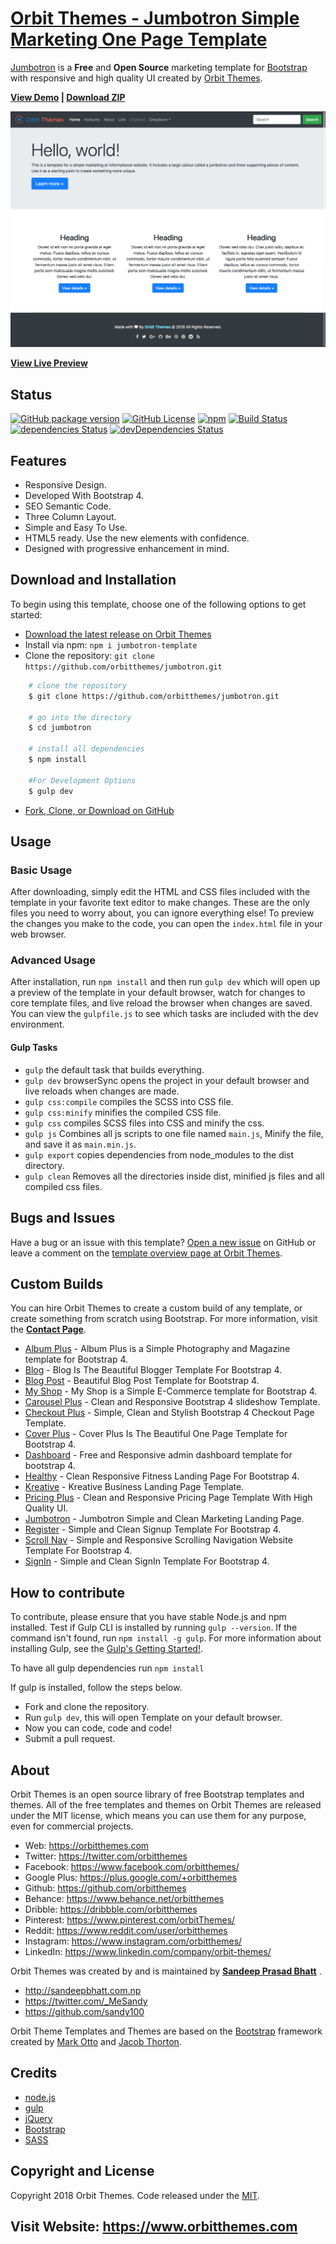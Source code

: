 # [Orbit Themes - Jumbotron Simple Marketing One Page Template](https://orbitthemes.com/preview/jumbotron/)

[Jumbotron](https://orbitthemes.com/downloads/jumbotron/) is a **Free** and **Open Source** marketing template for [Bootstrap](https://getbootstrap.com/) with responsive and high quality UI created by [Orbit Themes](https://orbitthemes.com/).


<strong><a href="https://orbitthemes.com/preview/jumbotron/">View Demo</a> | <a href="https://github.com/orbitthemes/jumbotron/archive/master.zip">Download ZIP</a></strong>

[![Jumbotron Page Template Preview](https://raw.githubusercontent.com/orbitthemes/Orbit-Themes/master/assets/jumbotron.png)](https://orbitthemes.com/preview/jumbotron/)


**[View Live Preview](https://orbitthemes.com/preview/jumbotron/)**

## Status
[![GitHub package version](https://img.shields.io/github/package-json/v/badges/shields.svg)](https://github.com/orbitthemes/jumbotron)
[![GitHub License](https://img.shields.io/badge/license-MIT-blue.svg)](https://raw.githubusercontent.com/orbitthemes/jumbotron/master/LICENSE)
[![npm](https://img.shields.io/npm/v/npm.svg)](https://www.npmjs.com/package/jumbotron-template)
[![Build Status](https://travis-ci.org/orbitthemes/jumbotron.svg?branch=master)](https://travis-ci.org/orbitthemes/jumbotron)
[![dependencies Status](https://david-dm.org/orbitthemes/jumbotron/status.svg)](https://david-dm.org/orbitthemes/jumbotron)
[![devDependencies Status](https://david-dm.org/orbitthemes/jumbotron/dev-status.svg)](https://david-dm.org/orbitthemes/jumbotron?type=dev)

## Features

- Responsive Design.
- Developed With Bootstrap 4.
- SEO Semantic Code.
- Three Column Layout.
- Simple and Easy To Use.
- HTML5 ready. Use the new elements with confidence.
- Designed with progressive enhancement in mind.

## Download and Installation

To begin using this template, choose one of the following options to get started:
* [Download the latest release on Orbit Themes](https://orbitthemes.com/downloads/jumbotron/)
* Install via npm: `npm i jumbotron-template`
* Clone the repository: `git clone https://github.com/orbitthemes/jumbotron.git`
```sh
    # clone the repository
    $ git clone https://github.com/orbitthemes/jumbotron.git

    # go into the directory
    $ cd jumbotron

    # install all dependencies
    $ npm install

    #For Development Options
    $ gulp dev
```

* [Fork, Clone, or Download on GitHub](https://github.com/orbitthemes/jumbotron)

## Usage


### Basic Usage

After downloading, simply edit the HTML and CSS files included with the template in your favorite text editor to make changes. These are the only files you need to worry about, you can ignore everything else! To preview the changes you make to the code, you can open the `index.html` file in your web browser.

### Advanced Usage

After installation, run `npm install` and then run `gulp dev` which will open up a preview of the template in your default browser, watch for changes to core template files, and live reload the browser when changes are saved. You can view the `gulpfile.js` to see which tasks are included with the dev environment.

#### Gulp Tasks

- `gulp` the default task that builds everything.
- `gulp dev` browserSync opens the project in your default browser and live reloads when changes are made.
- `gulp css:compile` compiles the SCSS into CSS file.
- `gulp css:minify` minifies the compiled CSS file.
- `gulp css` compiles SCSS files into CSS and minify the css.
- `gulp js` Combines all js scripts to one file named `main.js`, Minify the file, and save it as `main.min.js`.
- `gulp export` copies dependencies from node_modules to the dist directory.
- `gulp clean` Removes all the directories inside dist, minified js files and all compiled css files.

## Bugs and Issues

Have a bug or an issue with this template? [Open a new issue](https://github.com/orbitthemes/jumbotron/issues) on GitHub or leave a comment on the [template overview page at Orbit Themes](https://orbitthemes.com/downloads/jumbotron/).

## Custom Builds

You can hire Orbit Themes to create a custom build of any template, or create something from scratch using Bootstrap. For more information, visit the **[Contact Page](https://orbitthemes.com/contact/)**.

- [Album Plus](https://orbitthemes.com/downloads/album-plus) - Album Plus is a Simple Photography and Magazine template for Bootstrap 4.
- [Blog](https://orbitthemes.com/downloads/blog) - Blog Is The Beautiful Blogger Template For Bootstrap 4.
- [Blog Post](https://orbitthemes.com/downloads/blog-post) - Beautiful Blog Post Template for Bootstrap 4.
- [My Shop](https://orbitthemes.com/downloads/my-shop) - My Shop is a Simple E-Commerce template for Bootstrap 4.
- [Carousel Plus](https://orbitthemes.com/downloads/carousel-plus) - Clean and Responsive Bootstrap 4 slideshow Template.
- [Checkout Plus](https://orbitthemes.com/downloads/checkout-plus) - Simple, Clean and Stylish Bootstrap 4 Checkout Page Template.
- [Cover Plus](https://orbitthemes.com/downloads/cover-plus) - Cover Plus Is The Beautiful One Page Template for Bootstrap 4.
- [Dashboard](https://orbitthemes.com/downloads/dashboard) - Free and Responsive admin dashboard template for bootstrap 4.
- [Healthy](https://orbitthemes.com/downloads/healthy) - Clean Responsive Fitness Landing Page For Bootstrap 4.
- [Kreative](https://orbitthemes.com/downloads/kreative) - Kreative Business Landing Page Template.
- [Pricing Plus](https://orbitthemes.com/downloads/pricing-plus) - Clean and Responsive Pricing Page Template With High Quality UI.
- [Jumbotron](https://orbitthemes.com/downloads/jumbotron) - Jumbotron Simple and Clean Marketing Landing Page.
- [Register](https://orbitthemes.com/downloads/register) - Simple and Clean Signup Template For Bootstrap 4.
- [Scroll Nav](https://orbitthemes.com/downloads/scroll-nav) - Simple and Responsive Scrolling Navigation Website Template For Bootstrap 4.
- [SignIn](https://orbitthemes.com/downloads/signin) - Simple and Clean SignIn Template For Bootstrap 4.

<!-- ## Useful Links -->
<!-- OrbitThemes Blog Post Links Related To the Template. -->

## How to contribute

To contribute, please ensure that you have stable Node.js and npm installed.
Test if Gulp CLI is installed by running `gulp --version`. If the command isn't found, run `npm install -g gulp`. For more information about installing Gulp, see the [Gulp's Getting Started!](https://gulpjs.org/getting-started).

To have all gulp dependencies run `npm install`

If gulp is installed, follow the steps below.

* Fork and clone the repository.
* Run `gulp dev`, this will open Template on your default browser.
* Now you can code, code and code!
* Submit a pull request.

## About

Orbit Themes is an open source library of free Bootstrap templates and themes. All of the free templates and themes on Orbit Themes are released under the MIT license, which means you can use them for any purpose, even for commercial projects.

* Web: https://orbitthemes.com
* Twitter: https://twitter.com/orbitthemes
* Facebook: https://www.facebook.com/orbitthemes/
* Google Plus: https://plus.google.com/+orbitthemes
* Github: https://github.com/orbitthemes
* Behance: https://www.behance.net/orbitthemes
* Dribble: https://dribbble.com/orbitthemes
* Pinterest: https://www.pinterest.com/orbitThemes/
* Reddit: https://www.reddit.com/user/orbitthemes
* Instagram: https://www.instagram.com/orbitthemes/
* LinkedIn: https://www.linkedin.com/company/orbit-themes/

Orbit Themes was created by and is maintained by **[Sandeep Prasad Bhatt](http://sandeepbhatt.com.np/)** .

* http://sandeepbhatt.com.np
* https://twitter.com/_MeSandy
* https://github.com/sandy100

Orbit Theme Templates and Themes are based on the [Bootstrap](http://getbootstrap.com/) framework created by [Mark Otto](https://twitter.com/mdo) and [Jacob Thorton](https://twitter.com/fat).


## Credits

* [node.js](http://nodejs.org/)
* [gulp](http://gulpjs.com/)
* [jQuery](http://jquery.com/)
* [Bootstrap](http://getbootstrap.com/)
* [SASS](https://sass-lang.com/)

## Copyright and License

Copyright 2018 Orbit Themes. Code released under the [MIT](https://raw.githubusercontent.com/orbitthemes/jumbotron/master/LICENSE).

## Visit Website: https://www.orbitthemes.com
